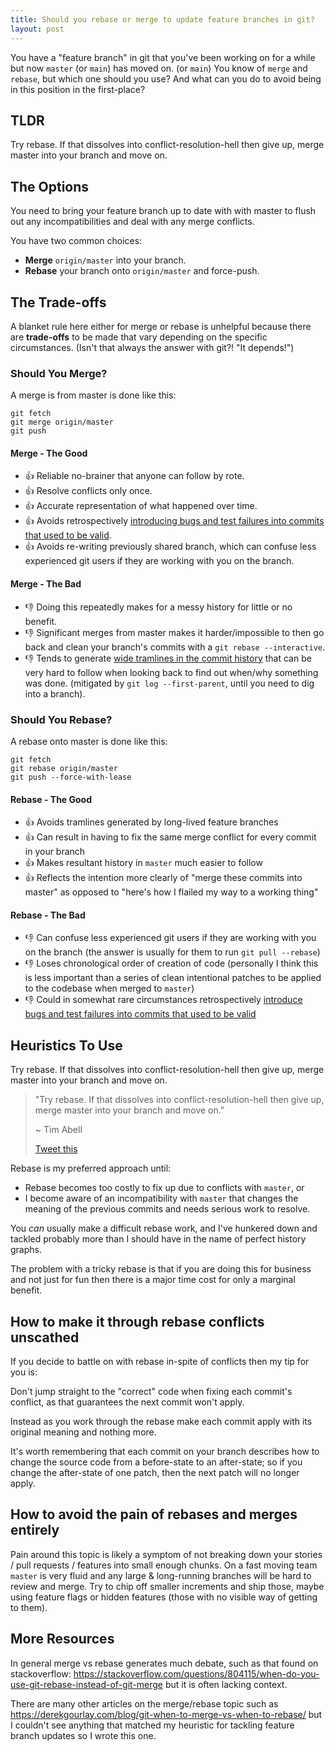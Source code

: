 ```yaml
---
title: Should you rebase or merge to update feature branches in git?
layout: post
---
```


You have a "feature branch" in git that you've been working on for a while but now
`master` (or `main`) has moved on.
 (or `main`)
You know of `merge` and `rebase`, but which one should you use? And what can
you do to avoid being in this position in the first-place?

## TLDR

Try rebase. If that dissolves into conflict-resolution-hell then give up, merge
master into your branch and move on.

## The Options

You need to bring your feature branch up to date with with master to flush
out any incompatibilities and deal with any merge conflicts.

You have two common choices:

* **Merge** `origin/master` into your branch.
* **Rebase** your branch onto `origin/master` and force-push.

## The Trade-offs

A blanket rule here either for merge or rebase is unhelpful because there are
**trade-offs** to be made that vary depending on the specific circumstances. (Isn't
that always the answer with git?! "It depends!")

### Should You Merge?

A merge is from master is done like this:

```
git fetch
git merge origin/master
git push
```

#### Merge - The Good

* 👍 Reliable no-brainer that anyone can follow by rote.
* 👍 Resolve conflicts only once.
* 👍 Accurate representation of what happened over time.
* 👍 Avoids retrospectively [introducing bugs and test failures into commits that
  used to be
valid](https://medium.com/@fredrikmorken/why-you-should-stop-using-git-rebase-5552bee4fed1).
* 👍 Avoids re-writing previously shared branch, which can confuse less
  experienced git users if they are working with you on the branch.

#### Merge - The Bad

* 👎 Doing this repeatedly makes for a messy history for little or no benefit.
* 👎 Significant merges from master makes it harder/impossible to then go back and
	clean your branch's commits with a `git rebase --interactive`.
* 👎 Tends to generate [wide tramlines in the commit
  history](https://hackernoon.com/git-merge-vs-rebase-whats-the-diff-76413c117333)
	that can be very hard to follow  when looking back to find out when/why
	something was done. (mitigated by `git log --first-parent`, until
	you need to dig into a branch).

### Should You Rebase?

A rebase onto master is done like this:

```
git fetch
git rebase origin/master
git push --force-with-lease
```

#### Rebase - The Good

* 👍 Avoids tramlines generated by long-lived feature branches
* 👍 Can result in having to fix the same merge conflict for every commit in your
  branch
* 👍 Makes resultant history in `master` much easier to follow
* 👍 Reflects the intention more clearly of "merge these commits into master" as
  opposed to "here's how I flailed my way to a working thing"

#### Rebase - The Bad

* 👎 Can confuse less experienced git users if they are working with you on the
  branch (the answer is usually for them to run `git pull --rebase`)
* 👎 Loses chronological order of creation of code (personally I think this is
  less important than a series of clean intentional patches to be applied to
	the codebase when merged to `master`)
* 👎 Could in somewhat rare circumstances retrospectively [introduce bugs and test
  failures into commits that used to be
valid](https://medium.com/@fredrikmorken/why-you-should-stop-using-git-rebase-5552bee4fed1)

## Heuristics To Use

Try rebase. If that dissolves into conflict-resolution-hell then give up, merge
master into your branch and move on.

> "Try rebase. If that dissolves into conflict-resolution-hell then give up,
> merge master into your branch and move on."
>
> ~ Tim Abell
>
> [Tweet this](https://twitter.com/intent/tweet?text=%E2%80%9CTry%20rebase.%20If%20that%20dissolves%20into%20conflict-resolution-hell%20then%20give%20up%2C%20merge%20master%20into%20your%20branch%20and%20move%20on.%E2%80%9D%20~%20%40timabell%20%F0%9F%91%89%20https%3A%2F%2Ftimwise.co.uk%2F2019%2F10%2F14%2Fmerge-vs-rebase)

Rebase is my preferred approach until:

* Rebase becomes too costly to fix up due to conflicts with `master`, or
* I become aware of an incompatibility with `master` that changes the meaning
	of the previous commits and needs serious work to resolve.

You *can* usually make a difficult rebase work, and I've hunkered down and
tackled probably more than I should have in the name of perfect history graphs.

The problem with a tricky rebase is that if you are doing this for business and
not just for fun then there is a major time cost for only a marginal benefit.

## How to make it through rebase conflicts unscathed

If you decide to battle on with rebase in-spite of conflicts then my tip for
you is:

Don't jump straight to the "correct" code when fixing each commit's conflict,
as that guarantees the next commit won't apply.

Instead as you work through the rebase make each commit apply with its original
meaning and nothing more.

It's worth remembering that each commit on your branch describes how to change
the source code from a before-state to an after-state; so if you change the
after-state of one patch, then the next patch will no longer apply.

## How to avoid the pain of rebases and merges entirely

Pain around this topic is likely a symptom of not breaking down your stories /
pull requests / features into small enough chunks. On a fast moving team
`master` is very fluid and any large & long-running branches will be hard to
review and merge. Try to chip off smaller increments and ship those, maybe
using feature flags or hidden features (those with no visible way of getting to
them).

## More Resources

In general merge vs rebase generates much debate, such as that found on
stackoverflow:
<https://stackoverflow.com/questions/804115/when-do-you-use-git-rebase-instead-of-git-merge>
but it is often lacking context.

There are many other articles on the merge/rebase topic such as
<https://derekgourlay.com/blog/git-when-to-merge-vs-when-to-rebase/> but I
couldn't see anything that matched my heuristic for tackling feature branch
updates so I wrote this one.

